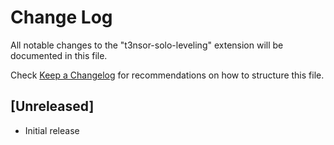 # Change Log

All notable changes to the "t3nsor-solo-leveling" extension will be documented in this file.

Check [Keep a Changelog](http://keepachangelog.com/) for recommendations on how to structure this file.

## [Unreleased]

- Initial release

